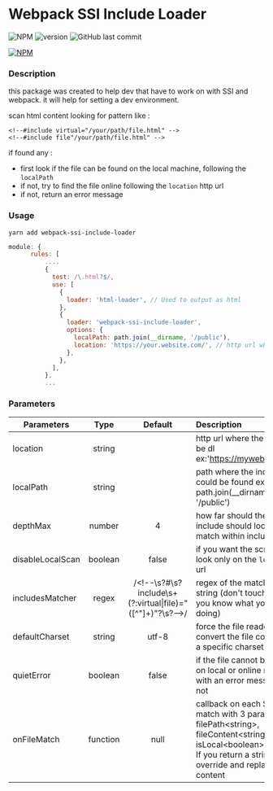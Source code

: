 # Webpack SSI Include Loader

![NPM](https://img.shields.io/npm/l/webpack-ssi-include-loader) ![version](https://img.shields.io/github/v/release/SylRob/webpack-ssi-include-loader) ![GitHub last commit](https://img.shields.io/github/last-commit/SylRob/webpack-ssi-include-loader)

[![NPM](https://nodei.co/npm/webpack-ssi-include-loader.png?downloads=true&downloadRank=true&stars=true)](https://www.npmjs.com/package/webpack-ssi-include-loader)


### Description
this package was created to help dev that have to work on with SSI and webpack.
it will help for setting a dev environment.

scan html content looking for pattern like :
```
<!--#include virtual="/your/path/file.html" -->
<!--#include file"/your/path/file.html" -->
```

if found any :
 - first look if the file can be found on the local machine, following the `localPath`
 - if not, try to find the file online following the `location` http url
 - if not, return an error message

### Usage
```
yarn add webpack-ssi-include-loader
```

```js
module: {
      rules: [
          ....
          {
            test: /\.html?$/,
            use: [
              {
                loader: 'html-loader', // Used to output as html
              },
              {
                loader: 'webpack-ssi-include-loader',
                options: {
                  localPath: path.join(__dirname, '/public'),
                  location: 'https://your.website.com/', // http url where the file can be dl
                },
              },
            ],
          },
          ...
```


### Parameters
| Parameters       | Type          | Default        | Description   |
| ---------------- |:-------------:|:--------------:| :------------ |
| location         | string        |                | http url where the file can be dl ex:'https://mywebsite.com/'  |
| localPath        | string        |                | path where the include files could be found ex: path.join(__dirname, '/public') |
| depthMax         | number        |    4           | how far should the SSI include should look for match within included files |
| disableLocalScan | boolean       |    false       | if you want the script to look only on the `location` url |
| includesMatcher  | regex         | /&lt;!--\s?#\s?include\s+(?:virtual&#124;file)=&quot;([^&quot;]+)&quot;?\s?--&gt;/ | regex of the matching string (don't touch unless you know what you are doing) |
| defaultCharset   | string        |    utf-8       | force the file reader to convert the file content into a specific charset |
| quietError       | boolean       |    false       | if the file cannot be found on local or online replace it with an error message or not |
| onFileMatch      | function      |    null        | callback on each SSI line match with 3 parameters : filePath&#60;string&#62;, fileContent&#60;string&#62;, isLocal&#60;boolean&#62;.<br> If you return a string it will override and replace the content |
